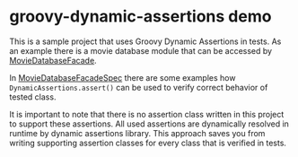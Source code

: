 # groovy-dynamic-assertions demo

This is a sample project that uses Groovy Dynamic Assertions in tests.
As an example there is a movie database module that can be accessed by [MovieDatabaseFacade](src/main/groovy/com/github/khalicki/dynamicassertions/demo/MovieDatabaseFacade.groovy).

In [MovieDatabaseFacadeSpec](src/test/groovy/com/github/khalicki/dynamicassertions/demo/MovieDatabaseFacadeSpec.groovy) there are some examples how `DynamicAssertions.assert()` can be used to verify correct behavior of tested class.

It is important to note that there is no assertion class written in this project to support these assertions. All used assertions are dynamically resolved in runtime by dynamic assertions library. This approach saves you from writing supporting assertion classes for every class that is verified in tests.